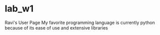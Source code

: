 # lab_w1
Ravi's User Page
My favorite programming language is currently python because of its ease of use and extensive libraries
